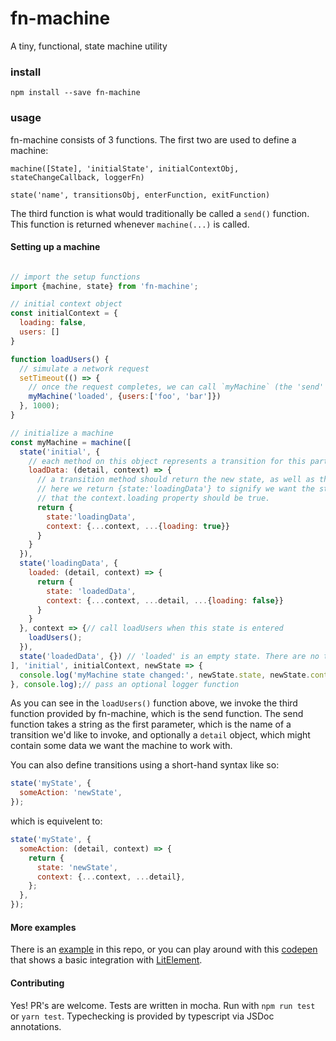 # fn-machine
A tiny, functional, state machine utility

### install
`npm install --save fn-machine`

### usage
fn-machine consists of 3 functions. The first two are used to define a machine:

`machine([State], 'initialState', initialContextObj, stateChangeCallback, loggerFn)`

`state('name', transitionsObj, enterFunction, exitFunction)`

The third function is what would traditionally be called a `send()` function. This function is returned whenever `machine(...)` is called.

#### Setting up a machine
```javascript

// import the setup functions
import {machine, state} from 'fn-machine';

// initial context object
const initialContext = {
  loading: false,
  users: []
}

function loadUsers() {
  // simulate a network request
  setTimeout(() => {
    // once the request completes, we can call `myMachine` (the 'send' function).
    myMachine('loaded', {users:['foo', 'bar']})
  }, 1000);
}

// initialize a machine
const myMachine = machine([
  state('initial', {
    // each method on this object represents a transition for this particular state.
    loadData: (detail, context) => {
      // a transition method should return the new state, as well as the optional context.
      // here we return {state:'loadingData'} to signify we want the state to now be 'loadingData', and
      // that the context.loading property should be true.
      return {
        state:'loadingData',
        context: {...context, ...{loading: true}}
      }
    }
  }),
  state('loadingData', {
    loaded: (detail, context) => {
      return {
        state: 'loadedData',
        context: {...context, ...detail, ...{loading: false}}
      }
    }
  }, context => {// call loadUsers when this state is entered
    loadUsers();
  }),
  state('loadedData', {}) // 'loaded' is an empty state. There are no transitions.
], 'initial', initialContext, newState => {
  console.log('myMachine state changed:', newState.state, newState.context);
}, console.log);// pass an optional logger function

```
As you can see in the `loadUsers()` function above, we invoke the third function provided by fn-machine, which is the send function. The send function takes a string as the first parameter, which is the name of a transition we'd like to invoke, and optionally a `detail` object, which might contain some data we want the machine to work with.

You can also define transitions using a short-hand syntax like so:
```javascript
state('myState', {
  someAction: 'newState',
});
```
which is equivelent to:
```javascript
state('myState', {
  someAction: (detail, context) => {
    return {
      state: 'newState',
      context: {...context, ...detail},
    };
  },
});
```

#### More examples

There is an [example](https://github.com/jrobinson01/fn-machine/blob/master/example/index.html) in this repo, or you can play around with this [codepen](https://codepen.io/johnrobinson/pen/rNBPodV?editors=1001) that shows a basic integration with [LitElement](https://github.com/Polymer/lit-element).


#### Contributing
Yes! PR's are welcome. Tests are written in mocha. Run with `npm run test` or `yarn test`. Typechecking is provided by typescript via JSDoc annotations.
